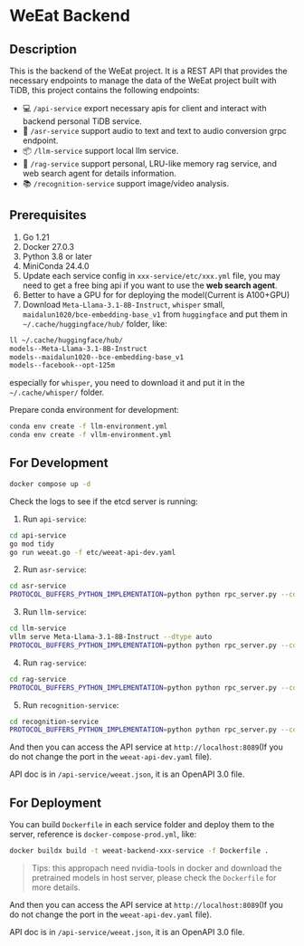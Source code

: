 # WeEat Backend

## Description

This is the backend of the WeEat project. It is a REST API that provides the necessary endpoints to manage the data of the WeEat project built with TiDB, this project contains the following endpoints:

- 💻 `/api-service` export necessary apis for client and interact with backend personal TiDB service.
- 🍔 `/asr-service` support audio to text and text to audio conversion grpc endpoint.
- 📦 `/llm-service` support local llm service.
- 🚀 `/rag-service` support personal, LRU-like memory rag service, and web search agent for details information.
- 📚 `/recognition-service` support image/video analysis.

## Prerequisites

1. Go 1.21
2. Docker 27.0.3
3. Python 3.8 or later
4. MiniConda 24.4.0
5. Update each service config in `xxx-service/etc/xxx.yml` file, you may need to get a free bing api if you want to use the **web search agent**.
6. Better to have a GPU for for deploying the model(Current is A100+GPU)
7. Download `Meta-Llama-3.1-8B-Instruct`, `whisper` small, `maidalun1020/bce-embedding-base_v1` from `huggingface` and put them in `~/.cache/huggingface/hub/` folder, like:

```bash
ll ~/.cache/huggingface/hub/
models--Meta-Llama-3.1-8B-Instruct
models--maidalun1020--bce-embedding-base_v1
models--facebook--opt-125m
```

especially for `whisper`, you need to download it and put it in the `~/.cache/whisper/` folder.

Prepare conda environment for development:

```bash
conda env create -f llm-environment.yml
conda env create -f vllm-environment.yml
```

## For Development

```bash
docker compose up -d
```

Check the logs to see if the etcd server is running:

1. Run `api-service`:

```bash
cd api-service
go mod tidy
go run weeat.go -f etc/weeat-api-dev.yaml
```

2. Run `asr-service`:

```bash
cd asr-service
PROTOCOL_BUFFERS_PYTHON_IMPLEMENTATION=python python rpc_server.py --config config_dev.yaml
```

3. Run `llm-service`:

```bash
cd llm-service
vllm serve Meta-Llama-3.1-8B-Instruct --dtype auto
PROTOCOL_BUFFERS_PYTHON_IMPLEMENTATION=python python rpc_server.py --config config_dev.yaml
```

4. Run `rag-service`:

```bash
cd rag-service
PROTOCOL_BUFFERS_PYTHON_IMPLEMENTATION=python python rpc_server.py --config config_dev.yaml
```

5. Run `recognition-service`:

```bash
cd recognition-service
PROTOCOL_BUFFERS_PYTHON_IMPLEMENTATION=python python rpc_server.py --config config_dev.yaml
```

And then you can access the API service at `http://localhost:8089`(If you do not change the port in the `weeat-api-dev.yaml` file).

API doc is in `/api-service/weeat.json`, it is an OpenAPI 3.0 file.

## For Deployment

You can build `Dockerfile` in each service folder and deploy them to the server, reference is `docker-compose-prod.yml`, like:

```bash
docker buildx build -t weeat-backend-xxx-service -f Dockerfile .
```

> Tips: this appropach need nvidia-tools in docker and download the pretrained models in host server, please check the `Dockerfile` for more details.

And then you can access the API service at `http://localhost:8089`(If you do not change the port in the `weeat-api-dev.yaml` file).

API doc is in `/api-service/weeat.json`, it is an OpenAPI 3.0 file.